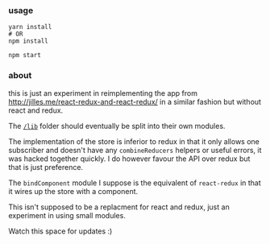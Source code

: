 ### usage

```shell
yarn install
# OR
npm install

npm start
```

### about

this is just an experiment in reimplementing the app from http://jilles.me/react-redux-and-react-redux/ in a similar fashion but without react and redux.

The [`/lib`](https://github.com/allouis/vanilla-react-redux-app/tree/master/lib) folder should eventually be split into their own modules.

The implementation of the store is inferior to redux in that it only allows one subscriber and doesn't have any `combineReducers` helpers or useful errors, it was hacked together quickly. I do however favour the API over redux but that is just preference.

The `bindComponent` module I suppose is the equivalent of `react-redux` in that it wires up the store with a component.

This isn't supposed to be a replacment for react and redux, just an experiment in using small modules.

Watch this space for updates :)
